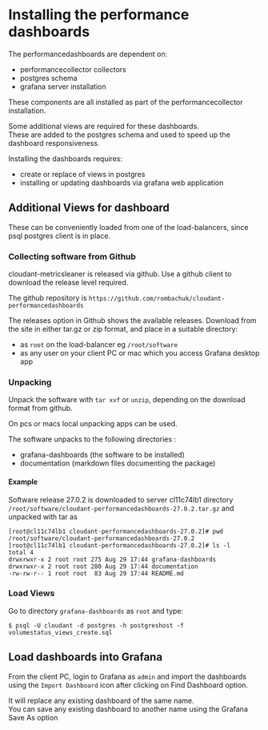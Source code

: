 # Installing the performance dashboards

The performancedashboards are dependent on:  

* performancecollector collectors
* postgres schema
* grafana server installation 

These components are all installed as part of the performancecollector installation.

Some additional views are required for these dashboards.  
These are added to the postgres schema and used to speed up the dashboard responsiveness. 
  
Installing the dashboards requires: 
  
* create or replace of views in postgres  
* installing or updating dashboards via grafana web application


## Additional Views for dashboard

These can be conveniently loaded from one of the load-balancers, since psql postgres client is in place.


### Collecting software from Github

cloudant-metricsleaner is released via github. Use a github client to download the release level required.

The github repository is 
`https://github.com/rombachuk/cloudant-performancedashboards`

The releases option in Github shows the available releases.
Download from the site in either tar.gz or zip format, and place in a suitable directory:  

*  as `root` on the load-balancer eg `/root/software`
*  as any user on your client PC or mac which you access Grafana desktop app

### 	Unpacking 
Unpack the software with `tar xvf` or `unzip`, depending on the download format from github.  

On pcs or macs local unpacking apps can be used.

The software unpacks to the following directories :  
  
  * grafana-dashboards (the software to be installed)
  * documentation (markdown files documenting the package)

#### Example

Software release 27.0.2 is downloaded to server cl11c74lb1 directory  `/root/software/cloudant-performancedashboards-27.0.2.tar.gz` and unpacked with tar as  
  
  
```  
[root@cl11c74lb1 cloudant-performancedashboards-27.0.2]# pwd
/root/software/cloudant-performancedashboards-27.0.2
[root@cl11c74lb1 cloudant-performancedashboards-27.0.2]# ls -l
total 4
drwxrwxr-x 2 root root 275 Aug 29 17:44 grafana-dashboards
drwxrwxr-x 2 root root 280 Aug 29 17:44 documentation
-rw-rw-r-- 1 root root  83 Aug 29 17:44 README.md
```    

### Load Views
Go to directory `grafana-dashboards` as `root` and type:

`$ psql -U cloudant -d postgres -h postgreshost -f volumestatus_views_create.sql`

## Load dashboards into Grafana

From the client PC, login to Grafana as `admin` and import the dashboards using the `Import Dashboard` icon after clicking on Find Dashboard option.

It will replace any existing dashboard of the same name.   
You can save any existing dashboard to another name using the Grafana Save As option


